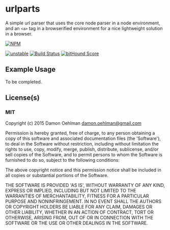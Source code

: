 # urlparts

A simple url parser that uses the core node parser in a node environment,
and an `<a>` tag in a browserified environment for a nice lightweight
solution in a browser.


[![NPM](https://nodei.co/npm/urlparts.png)](https://nodei.co/npm/urlparts/)

[![unstable](https://img.shields.io/badge/stability-unstable-yellowgreen.svg)](https://github.com/dominictarr/stability#unstable) [![Build Status](https://img.shields.io/travis/DamonOehlman/urlparts.svg?branch=master)](https://travis-ci.org/DamonOehlman/urlparts) [![bitHound Score](https://www.bithound.io/github/DamonOehlman/urlparts/badges/score.svg)](https://www.bithound.io/github/DamonOehlman/urlparts) 

## Example Usage

To be completed.

## License(s)

### MIT

Copyright (c) 2015 Damon Oehlman <damon.oehlman@gmail.com>

Permission is hereby granted, free of charge, to any person obtaining
a copy of this software and associated documentation files (the
'Software'), to deal in the Software without restriction, including
without limitation the rights to use, copy, modify, merge, publish,
distribute, sublicense, and/or sell copies of the Software, and to
permit persons to whom the Software is furnished to do so, subject to
the following conditions:

The above copyright notice and this permission notice shall be
included in all copies or substantial portions of the Software.

THE SOFTWARE IS PROVIDED 'AS IS', WITHOUT WARRANTY OF ANY KIND,
EXPRESS OR IMPLIED, INCLUDING BUT NOT LIMITED TO THE WARRANTIES OF
MERCHANTABILITY, FITNESS FOR A PARTICULAR PURPOSE AND NONINFRINGEMENT.
IN NO EVENT SHALL THE AUTHORS OR COPYRIGHT HOLDERS BE LIABLE FOR ANY
CLAIM, DAMAGES OR OTHER LIABILITY, WHETHER IN AN ACTION OF CONTRACT,
TORT OR OTHERWISE, ARISING FROM, OUT OF OR IN CONNECTION WITH THE
SOFTWARE OR THE USE OR OTHER DEALINGS IN THE SOFTWARE.
